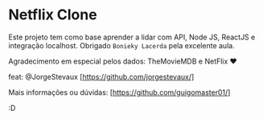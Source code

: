 # Netflix Clone 

Este projeto tem como base aprender a lidar com API, Node JS, ReactJS  e integração localhost.
Obrigado  `Bonieky Lacerda` pela excelente aula.

Agradecimento em especial pelos dados: TheMovieMDB e NetFlix ♥

feat: @JorgeStevaux [https://github.com/jorgestevaux/]

Mais informações ou dúvidas: [https://github.com/guigomaster01/]

:D